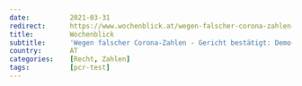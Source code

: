 ```yaml
---
date:          2021-03-31
redirect:      https://www.wochenblick.at/wegen-falscher-corona-zahlen-gericht-bestaetigt-demo-verbot-in-wien-war-illegal/
title:         Wochenblick
subtitle:      'Wegen falscher Corona-Zahlen - Gericht bestätigt: Demo-Verbot in Wien war illegal!'
country:       AT
categories:    [Recht, Zahlen]
tags:          [pcr-test]
---
```

